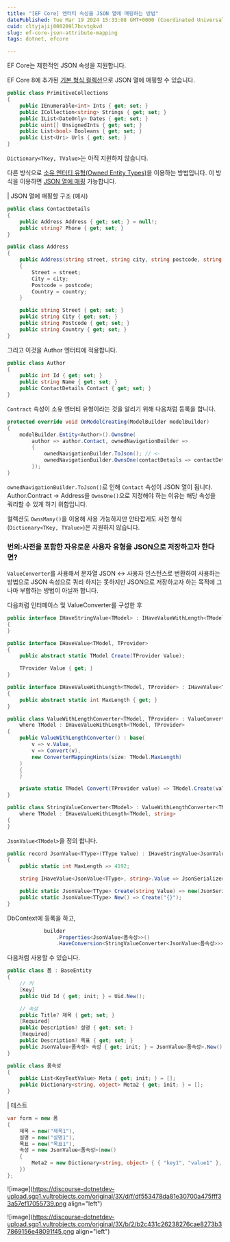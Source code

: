 ```yaml
---
title: "[EF Core] 엔터티 속성을 JSON 열에 매핑하는 방법"
datePublished: Tue Mar 19 2024 15:33:08 GMT+0000 (Coordinated Universal Time)
cuid: cltyjajij000209l7bcvtgkvd
slug: ef-core-json-attribute-mapping
tags: dotnet, efcore

---
```


EF Core는 제한적인 JSON 속성을 지원합니다.

EF Core 8에 추가된 [기본 형식 컬렉션](https://learn.microsoft.com/ko-kr/ef/core/what-is-new/ef-core-8.0/whatsnew#primitive-collections)으로 JSON 열에 매핑할 수 있습니다.

```csharp
public class PrimitiveCollections
{
    public IEnumerable<int> Ints { get; set; }
    public ICollection<string> Strings { get; set; }
    public IList<DateOnly> Dates { get; set; }
    public uint[] UnsignedInts { get; set; }
    public List<bool> Booleans { get; set; }
    public List<Uri> Urls { get; set; }
}
```

`Dictionary<TKey, TValue>`는 아직 지원하지 않습니다.

다른 방식으로 [소유 엔터티 유형(Owned Entity Types)](https://learn.microsoft.com/en-us/ef/core/modeling/owned-entities)을 이용하는 방법입니다. 이 방식을 이용하면 [JSON 열에 매핑](https://learn.microsoft.com/ko-kr/ef/core/what-is-new/ef-core-7.0/whatsnew#mapping-to-json-columns?WT.mc_id=DT-MVP-5004759) 가능합니다.

| JSON 열에 매핑할 구조 (예시)

```csharp
public class ContactDetails
{
    public Address Address { get; set; } = null!;
    public string? Phone { get; set; }
}

public class Address
{
    public Address(string street, string city, string postcode, string country)
    {
        Street = street;
        City = city;
        Postcode = postcode;
        Country = country;
    }

    public string Street { get; set; }
    public string City { get; set; }
    public string Postcode { get; set; }
    public string Country { get; set; }
}
```

그리고 이것을 Author 엔터티에 적용합니다.

```csharp
public class Author
{
    public int Id { get; set; }
    public string Name { get; set; }
    public ContactDetails Contact { get; set; }
}
```

`Contract` 속성이 소유 엔터티 유형이라는 것을 알리기 위해 다음처럼 등록을 합니다.

```csharp
protected override void OnModelCreating(ModelBuilder modelBuilder)
{
    modelBuilder.Entity<Author>().OwnsOne(
        author => author.Contact, ownedNavigationBuilder =>
        {
            ownedNavigationBuilder.ToJson(); // <-
            ownedNavigationBuilder.OwnsOne(contactDetails => contactDetails.Address);
        });
}
```

`ownedNavigationBuilder.ToJson()`로 인해 `Contact` 속성이 JSON 열이 됩니다. Author.Contract -&gt; Address을 `OwnsOne()`으로 지정해야 하는 이유는 해당 속성을 쿼리할 수 있게 하기 위함입니다.

컬렉션도 `OwnsMany()`을 이용해 사용 가능하지만 안타깝게도 사전 형식(`Dictionary<TKey, TValue>`)은 지원하지 않습니다.

### 번외:사전을 포함한 자유로운 사용자 유형을 JSON으로 저장하고자 한다면?

`ValueConverter`를 사용해서 문자열 JSON &lt;-&gt; 사용자 인스턴스로 변환하여 사용하는 방법으로 JSON 속성으로 쿼리 하지는 못하지만 JSON으로 저장하고자 하는 목적에 그나마 부합하는 방법이 아닐까 합니다.

다음처럼 인터페이스 및 ValueConverter를 구성한 후

```csharp
public interface IHaveStringValue<TModel> : IHaveValueWithLength<TModel, string>
{
}

public interface IHaveValue<TModel, TProvider>
{
    public abstract static TModel Create(TProvider Value);

    TProvider Value { get; }
}

public interface IHaveValueWithLength<TModel, TProvider> : IHaveValue<TModel, TProvider>
{
    public abstract static int MaxLength { get; }
}

public class ValueWithLengthConverter<TModel, TProvider> : ValueConverter<TModel, TProvider>
    where TModel : IHaveValueWithLength<TModel, TProvider>
{
    public ValueWithLengthConverter() : base(
        v => v.Value,
        v => Convert(v),
        new ConverterMappingHints(size: TModel.MaxLength)
    )
    {
    }

    private static TModel Convert(TProvider value) => TModel.Create(value);
}

public class StringValueConverter<TModel> : ValueWithLengthConverter<TModel, string>
    where TModel : IHaveValueWithLength<TModel, string>
{
}
```

`JsonValue<TModel>`을 정의 합니다.

```csharp
public record JsonValue<TType>(TType Value) : IHaveStringValue<JsonValue<TType>>
{
    public static int MaxLength => 4192;

    string IHaveValue<JsonValue<TType>, string>.Value => JsonSerializer.Serialize(Value);

    public static JsonValue<TType> Create(string Value) => new(JsonSerializer.Deserialize<TType>(Value)!);
    public static JsonValue<TType> New() => Create("{}");
}
```

DbContext에 등록을 하고,

```csharp
            builder
                .Properties<JsonValue<폼속성>>()
                .HaveConversion<StringValueConverter<JsonValue<폼속성>>>();
```

다음처럼 사용할 수 있습니다.

```csharp
public class 폼 : BaseEntity
{
    // 키
    [Key]
    public Uid Id { get; init; } = Uid.New();

    // 속성
    public Title? 제목 { get; set; }
    [Required]
    public Description? 설명 { get; set; }
    [Required]
    public Description? 목표 { get; set; }
    public JsonValue<폼속성> 속성 { get; init; } = JsonValue<폼속성>.New();
}

public class 폼속성
{
    public List<KeyTextValue> Meta { get; init; } = [];
    public Dictionary<string, object> Meta2 { get; init; } = [];
}
```

| 테스트

```csharp
var form = new 폼
{
    제목 = new("제목1"),
    설명 = new("설명1"),
    목표 = new("목표1"),
    속성 = new JsonValue<폼속성>(new()
    {
        Meta2 = new Dictionary<string, object> { { "key1", "value1" }, { "key2", 2 } }
    })
};
```

![image](https://discourse-dotnetdev-upload.sgp1.vultrobjects.com/original/3X/d/f/df553478da81e30700a475fff33a57ef17055739.png align="left")

![image](https://discourse-dotnetdev-upload.sgp1.vultrobjects.com/original/3X/b/2/b2c431c26238276cae8273b37869156e48091f45.png align="left")